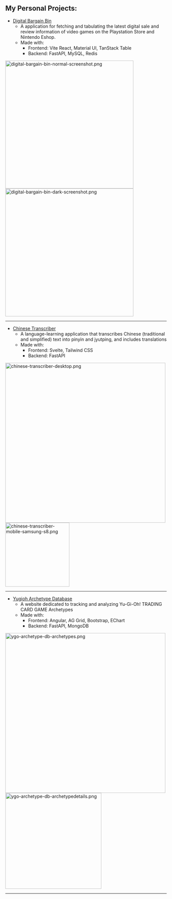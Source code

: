 ## My Personal Projects:
- [Digital Bargain Bin](https://digital-bargain-bin.vercel.app/)
  - A application for fetching and tabulating the latest digital sale and review information of video games on the Playstation Store and Nintendo Eshop.
  - Made with:
    - Frontend: Vite React, Material UI, TanStack Table
    - Backend: FastAPI, MySQL, Redis

<p float="left">
  <img src="https://i.postimg.cc/wgHJH9y8/digital-bargain-bin-normal-screenshot.png" alt="digital-bargain-bin-normal-screenshot.png" width="400"/>
  <img src="https://i.postimg.cc/6t0ZpFn7/digital-bargain-bin-dark-screenshot.png" alt="digital-bargain-bin-dark-screenshot.png" width="400"/>
</p>
<hr />

- [Chinese Transcriber](https://chinese-transcriber.vercel.app/)
  - A language-learning application that transcribes Chinese (traditional and simplified) text into pinyin and jyutping, and includes translations
  - Made with:
    - Frontend: Svelte, Tailwind CSS
    - Backend: FastAPI

<p float="left">
  <img src="https://i.postimg.cc/2r7rZD6w/chinese-transcriber-desktop.png" alt="chinese-transcriber-desktop.png" width="500"/>
  <img src="https://i.postimg.cc/wgp9Mv6M/chinese-transcriber-mobile-samsung-s8.png" alt="chinese-transcriber-mobile-samsung-s8.png" width="200"/>
</p>
<hr />

- [Yugioh Archetype Database](https://yugioh-archetype-database.vercel.app/)
  - A website dedicated to tracking and analyzing Yu-Gi-Oh! TRADING CARD GAME Archetypes
  - Made with:
    - Frontend: Angular, AG Grid, Bootstrap, EChart
    - Backend: FastAPI, MongoDB

<p float="left">
  <img src="https://i.postimg.cc/NQ0L445Z/ygo-archetype-db-archetypes.png" alt="ygo-archetype-db-archetypes.png" width="500"/>
  <img src="https://i.postimg.cc/HpcnGk02/ygo-archetype-db-archetypedetails.png" alt="ygo-archetype-db-archetypedetails.png" width="300"/>
</p>
<hr />




<!---
AlexQ0807/AlexQ0807 is a ✨ special ✨ repository because its `README.md` (this file) appears on your GitHub profile.
You can click the Preview link to take a look at your changes.
--->
